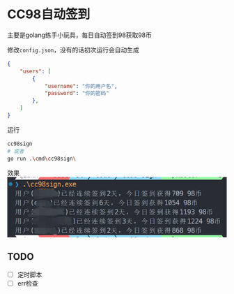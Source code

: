 # CC98自动签到
主要是golang练手小玩具，每日自动签到98获取98币

修改`config.json`，没有的话初次运行会自动生成
```json
{
    "users": [
        {
            "username": "你的用户名",
            "password": "你的密码"
        },
    ]
}
```

运行
```bash
cc98sign
# 或者
go run .\cmd\cc98sign\ 
```

效果
![](assets/image.png)

## TODO
- [ ] 定时脚本
- [ ] err检查